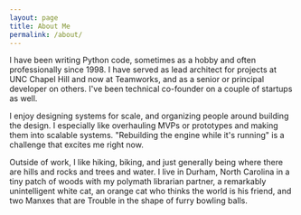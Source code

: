 ```yaml
---
layout: page
title: About Me
permalink: /about/
---
```


I have been writing Python code, sometimes as a hobby and often professionally since 1998. I have served as lead architect for projects at UNC Chapel Hill and now at Teamworks, and as a senior or principal developer on others. I've been technical co-founder on a couple of startups as well.

I enjoy designing systems for scale, and organizing people around building the design. I especially like overhauling MVPs or prototypes and making them into scalable systems. "Rebuilding the engine while it's running" is a challenge that excites me right now. 

Outside of work, I like hiking, biking, and just generally being where there are hills and rocks and trees and water. I live in Durham, North Carolina in a tiny patch of woods with my polymath librarian partner, a remarkably unintelligent white cat, an orange cat who thinks the world is his friend, and two Manxes that are Trouble in the shape of furry bowling balls. 
